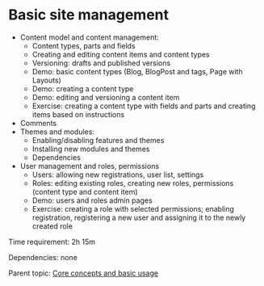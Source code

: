 # Basic site management



- Content model and content management:
	- Content types, parts and fields
	- Creating and editing content items and content types
	- Versioning: drafts and published versions
	- Demo: basic content types (Blog, BlogPost and tags, Page with Layouts)
	- Demo: creating a content type
	- Demo: editing and versioning a content item
	- Exercise: creating a content type with fields and parts and creating items based on instructions
- Comments
- Themes and modules:
	- Enabling/disabling features and themes
	- Installing new modules and themes
	- Dependencies
- User management and roles, permissions
	- Users: allowing new registrations, user list, settings
	- Roles: editing existing roles, creating new roles, permissions (content type and content item)
	- Demo: users and roles admin pages
	- Exercise: creating a role with selected permissions; enabling registration, registering a new user and assigning it to the newly created role

Time requirement: 2h 15m

Dependencies: none

Parent topic: [Core concepts and basic usage](./)